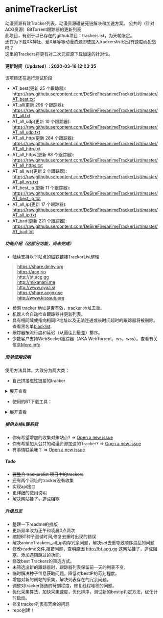 # animeTrackerList
动漫资源有效Tracker列表，动漫资源磁链死链解决和加速方案。
公共的（针对ACG资源）BitTorrent跟踪器的更新列表  
此项目，有别于以已存在的github项目：trackerslist，为天朝限定。  
还在为下载XX神社、爱X幕等等动漫资源即使加入trackerslist也没有速度而犯愁吗？  
这里的Trackers将更有对二次元资源下载加速的针对性。

#### 更新时间（Updated）: 2020-03-16 12:03:35 
该项目还在运行测试阶段
* AT_best(更新 25 个跟踪器): https://raw.githubusercontent.com/DeSireFire/animeTrackerList/master/AT_best.txt 
* AT_all(更新 296 个跟踪器): https://raw.githubusercontent.com/DeSireFire/animeTrackerList/master/AT_all.txt 
* AT_all_udp(更新 10 个跟踪器): https://raw.githubusercontent.com/DeSireFire/animeTrackerList/master/AT_all_udp.txt 
* AT_all_http(更新 284 个跟踪器): https://raw.githubusercontent.com/DeSireFire/animeTrackerList/master/AT_all_http.txt 
* AT_all_https(更新 68 个跟踪器): https://raw.githubusercontent.com/DeSireFire/animeTrackerList/master/AT_all_https.txt 
* AT_all_ws(更新 2 个跟踪器): https://raw.githubusercontent.com/DeSireFire/animeTrackerList/master/AT_all_ws.txt 
* AT_best_ip(更新 11 个跟踪器): https://raw.githubusercontent.com/DeSireFire/animeTrackerList/master/AT_best_ip.txt 
* AT_all_ip(更新 17 个跟踪器): https://raw.githubusercontent.com/DeSireFire/animeTrackerList/master/AT_all_ip.txt 
* AT_bad(更新 221 个跟踪器): https://raw.githubusercontent.com/DeSireFire/animeTrackerList/master/AT_bad.txt 

##### 功能介绍（这部分功能，尚未完成）
* 陆续支持以下站点的磁铁链接TrackerList整理
> https://share.dmhy.org  
> https://acg.rip  
> http://bt.acg.gg  
> http://mikanani.me  
> http://www.nyaa.si  
> https://share.acgnx.se  
> ~~http://www.kisssub.org~~  
* 检测 tracker 地址是否有效，tracker 地址去重。
* 机器人会自动检查跟踪器并更新列表。
* 具有相同域或指向相同IP地址以及无法连通或长时间超时的跟踪器将被删除。查看黑名单[blacklist](https://raw.githubusercontent.com/DeSireFire/animeTrackerList/master/AT_bad.txt).
* 跟踪器按流行度和延迟（从最佳到最差）排序。
* 少数客户支持WebSocket跟踪器（AKA WebTorrent，ws，wss）。查看有关信息[More info](https://raw.githubusercontent.com/DeSireFire/animeTrackerList/master/AT_all_ws.txt)

##### 简单使用说明

使用方法具体，大致分为两大类：

* 自己拼接磁性链接的tracker

<details>
<summary>展开查看</summary>

磁链格式：
> magnet:?xt=urn:btih:{ 下载资源的hash值 }&dn={ 资源名称，此处可留空 }&tr={ 资源跟踪器（tracker） }&tr={ 资源跟踪器（tracker） }.....  

使用项目中 AT_best.txt 等等 文本url中的 tracker 来构造自己的磁性链接。  

举例:

打开项目中的 AT_best.txt 文本链接，得到以下跟踪器：
```bash
http://exodus.desync.com/announce
http://mkfs.ru/announce
https://1337.abcvg.info/announce
http://0123456789nonexistent.com/announce
http://tracker.kisssub.org/announce
http://pt.lax.mx/announce
http://tr.bangumi.moe/announce
http://tracker.acgnx.se/announce
http://tracker.tfile.co/announce
https://open.kickasstracker.com/announce
http://tracker.tfile.me/announce.php
http://tracker.trackerfix.com/announce
http://ehtracker.org/1226599/1080494xo5eXcwFOBq/announce
http://peersteers.org/announce
http://tracker.btcake.com/announce
https://tracker.fastdownload.xyz/announce
http://ehtracker.org/1113709/announce
http://t1.pow7.com/announce
http://tracker.baka-sub.cf/announce
http://tracker.bittorrent.am/announce.php
http://atrack.pow7.com/announce
http://torrent.nwps.ws/announce
http://tracker.shuim.net/announce.php
http://denis.stalker.h3q.com/announce.php
http://tracker.tfile.me/announce
```
根据磁性链接的格式，构造出新磁性链接即可  
> magnet:?xt=urn:btih:Z7ZDIYEBZHIKE7MOZJQKLYVHWX5SEKMH&dn=喵喵喵&tr=http://exodus.desync.com/announce&tr=http://mkfs.ru/announce&tr=https://1337.abcvg.info/announce&tr=....

等等等（多个tacker,即&tr={ 资源跟踪器（tracker） }，无上限..）


最后，把构造好磁性链接复制下来，给下载器使用就行，就不赘述了。
</details>

* 使用的BT下载工具：  

<details>
<summary>展开查看</summary>

得看具体是使用什么BT下载器，以Bitcomet为例：

在Bitcomet软件里添加下载任务时弹出的任务属性里（也可以右键选择属性），选择“高级设置”选项卡，在服务器列表里添加Tracker服务器地址。

将https://raw.githubusercontent.com/DeSireFire/animeTrackerList/master/AT_all.txt 等 文件url里的内容粘贴上去即可。

![image](https://user-images.githubusercontent.com/18726905/60825706-dc290c00-a1de-11e9-9098-4cb1ccb42f19.png)
</details>

##### 提供支持&联系我
* 你有希望增加的收集对象站点? => [Open a new issue](https://github.com/DeSireFire/animeTrackerList/issues/new)
* 你有希望加入公共的动漫资源加速的Tracker? => [Open a new issue](https://github.com/DeSireFire/animeTrackerList/issues/new)
* 有事情联系我？ => [Open a new issue](https://github.com/DeSireFire/animeTrackerList/issues/new)

##### Todo
* ~~要整合 trackerslist 项目中的trackers~~	 
* 还有两个网址的tracker没有收集  
* 实现api接口
* 更详细的使用说明
* ~~解决网站挂了，造成阻塞~~  

##### 升级日志
* 整理一下readme的排版
* 更新频率改为正午和凌晨0点两次
* 缩短BT种子测试时间,修复去重时出现的错误
* 解决animeTrackers_all_ip内存冗余问题，解决set去重导致顺序混乱的问题
* 修改readme文件,报错问题，查明原因 http://bt.acg.gg  这网站挂了，造成阻塞。添加遇阻跳过的功能。
* 修改best Trackers的筛选方式。
* 未筛选出新的跟踪器时，跟踪器列表保留前一天的列表不变。
* 临时解决种子信息获取问题，降低对bestIP的苛刻程度。
* 增加对新的网站的采集，解决列表存在的冗余问题。
* 调整对tracker筛选的苛刻程度，修复线程堆积的问题。
* 优化采集算法，加快采集速度，优化排序，测试新的bestip判定方法，优化计时启动。
* 修复tracker列表有冗余的问题
* repo创建！